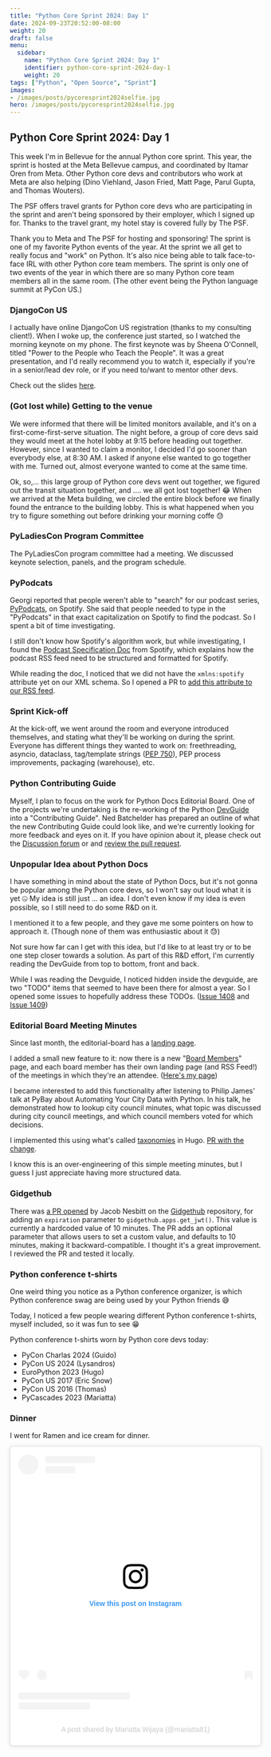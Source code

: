 ```yaml
---
title: "Python Core Sprint 2024: Day 1"
date: 2024-09-23T20:52:00-08:00
weight: 20
draft: false
menu:
  sidebar:
    name: "Python Core Sprint 2024: Day 1"
    identifier: python-core-sprint-2024-day-1
    weight: 20
tags: ["Python", "Open Source", "Sprint"]
images:
- /images/posts/pycoresprint2024selfie.jpg
hero: /images/posts/pycoresprint2024selfie.jpg
---
```


## Python Core Sprint 2024: Day 1

This week I'm in Bellevue for the annual Python core sprint. This year, the sprint is hosted at the Meta
Bellevue campus, and coordinated by Itamar Oren from Meta. Other Python core devs and contributors
who work at Meta are also helping (Dino Viehland,  Jason Fried, Matt Page, Parul Gupta, and Thomas Wouters).

The PSF offers travel grants for Python core devs who are participating in the sprint and aren't being
sponsored by their employer, which I signed up for. Thanks to the travel grant, my hotel stay is covered
fully by The PSF.

Thank you to Meta and The PSF for hosting and sponsoring! The sprint is one of my favorite Python events of the
year. At the sprint we all get to really focus and "work" on Python. It's also nice being able to talk face-to-face
IRL with other Python core team members. The sprint is only one of two events of the year in which there
are so many Python core team members all in the same room. (The other event being the Python language
summit at PyCon US.)

### DjangoCon US

I actually have online DjangoCon US registration (thanks to my consulting client!). When I woke up, the conference
just started, so I watched the morning keynote on my phone. The first keynote was by Sheena O'Connell, titled
"Power to the People who Teach the People". It was a great presentation, and I'd really recommend you to watch
it, especially if you're in a senior/lead dev role, or if you need to/want to mentor other devs.

Check out the slides [here](https://sheenarbw.github.io/pres-power-to-the-educators-djangoconus-2024/).

### (Got lost while) Getting to the venue

We were informed that there will be limited monitors available, and it's on a first-come-first-serve situation.
The night before, a group of core devs said they would meet at the hotel lobby at 9:15 before heading out together.
However, since I wanted to claim a monitor, I decided I'd go sooner than everybody else, at 8:30 AM. I 
asked if anyone else wanted to go together with me.
Turned out, almost everyone wanted to come at the same time.

Ok, so,... this large group of Python core devs went out together, we figured out the transit situation together,
and .... we all got lost together! 😂 When we arrived at the Meta building, we circled the entire block before
we finally found the entrance to the building lobby. This is what happened when you try to figure something out
before drinking your morning coffe 😓

### PyLadiesCon Program Committee

The PyLadiesCon program committee had a meeting. We discussed keynote selection, panels, and 
the program schedule.

### PyPodcats

Georgi reported that people weren't able to "search" for our podcast series, [PyPodcats](https://pypodcats.live),
on Spotify. She said that people needed to type in the "PyPodcats" in that exact capitalization on
Spotify to find the podcast. So I spent a bit of time investigating.

I still don't know how Spotify's algorithm work, but while investigating,
I found the [Podcast Specification Doc](https://providersupport.spotify.com/article/podcast-delivery-specification-1-9?_ga=2.171073635.258127355.1727124434-1695483710.1727124434)
from Spotify, which explains how the podcast RSS feed need to be structured and formatted for Spotify.

While reading the doc, I noticed that we did not have the `xmlns:spotify` attribute yet on our XML schema.
So I opened a PR to [add this attribute to our RSS feed](https://github.com/psf/the-invisibles/pull/44).

### Sprint Kick-off

At the kick-off, we went around the room and everyone introduced themselves, and stating what they'll be
working on during the sprint. Everyone has different things they wanted to work on:
freethreading, asyncio, dataclass, tag/template strings ([PEP 750](https://peps.python.org/pep-0750/)),
PEP process improvements, packaging (warehouse), etc.

### Python Contributing Guide 

Myself, I plan to focus on the work for Python Docs Editorial Board. One of the projects we're undertaking
is the re-working of the Python [DevGuide](https://devguide.python.org) into a "Contributing Guide". Ned Batchelder
has prepared an outline of what the new Contributing Guide could look like, and we're currently looking
for more feedback and eyes on it. If you have opinion about it, please check out the
[Discussion forum](https://discuss.python.org/t/refactoring-the-devguide-into-a-contribution-guide/63409) or
and [review the pull request](https://github.com/python/devguide/pull/1388).

### Unpopular Idea about Python Docs

I have something in mind about the state of Python Docs, but it's not gonna be popular among the Python core devs,
so I won't say out loud what it is yet 🤐 My idea is still just ... an idea. I don't even know if my idea
is even possible, so I still need to do some R&D on it.

I mentioned it to a few people, and they gave me some pointers on how to approach it. (Though none of them was
enthusiastic about it 😓)

Not sure how far can I get with this idea, but I'd like to at least try or to be one step closer towards a solution.
As part of this R&D effort, I'm currently reading the DevGuide from top to bottom, front and back.

While I was reading the Devguide, I noticed hidden inside the devguide, are two "TODO" items that seemed to have been there for almost
a year. So I opened some issues to hopefully address these TODOs. ([Issue 1408](https://github.com/python/devguide/issues/1408)
and [Issue 1409](https://github.com/python/devguide/issues/1409))

### Editorial Board Meeting Minutes

Since last month, the editorial-board has a [landing page](https://python.github.io/editorial-board/).

I added a small new feature to it: now there is a new
"[Board Members](https://python.github.io/editorial-board/members/)" page, and each board member
has their own landing page (and RSS Feed!) of the meetings in which they're an attendee.
([Here's my page](https://python.github.io/editorial-board/members/mariatta/))

I became interested to add this functionality after listening to Philip James' talk at PyBay about Automating
Your City Data with Python. In his talk, he demonstrated how to lookup city council minutes, what topic was discussed
during city council meetings, and which council members voted for which decisions.

I implemented this using what's called [taxonomies](https://gohugo.io/content-management/taxonomies/)
in Hugo. [PR with the change](https://github.com/python/editorial-board/pull/21).

I know this is an over-engineering of this simple meeting minutes, but I guess I just appreciate having
more structured data.

### Gidgethub

There was [a PR opened](https://github.com/gidgethub/gidgethub/pull/215) by Jacob Nesbitt on the
[Gidgethub](https://github.com/gidgethub/gidgethub) repository, for adding an ``expiration`` parameter to
``gidgethub.apps.get_jwt()``. This value is currently a hardcoded value of 10 minutes. The PR adds an optional parameter
that allows users to set a custom value, and defaults to 10 minutes, making it backward-compatible.
I thought it's a great improvement. I reviewed the PR and tested it locally.

### Python conference t-shirts

One weird thing you notice as a Python conference organizer, is which Python conference swag are being
used by your Python friends 😅

Today, I noticed a few people wearing different Python conference t-shirts, myself
included, so it was fun to see 😁

Python conference t-shirts worn by Python core devs today:
- PyCon Charlas 2024 (Guido)
- PyCon US 2024 (Lysandros)
- EuroPython 2023 (Hugo)
- PyCon US 2017 (Eric Snow)
- PyCon US 2016 (Thomas)
- PyCascades 2023 (Mariatta)

### Dinner

I went for Ramen and ice cream for dinner.

<blockquote class="instagram-media" data-instgrm-captioned data-instgrm-permalink="https://www.instagram.com/reel/DASrQl8xDRa/?utm_source=ig_embed&amp;utm_campaign=loading" data-instgrm-version="14" style=" background:#FFF; border:0; border-radius:3px; box-shadow:0 0 1px 0 rgba(0,0,0,0.5),0 1px 10px 0 rgba(0,0,0,0.15); margin: 1px; max-width:540px; min-width:326px; padding:0; width:99.375%; width:-webkit-calc(100% - 2px); width:calc(100% - 2px);"><div style="padding:16px;"> <a href="https://www.instagram.com/reel/DASrQl8xDRa/?utm_source=ig_embed&amp;utm_campaign=loading" style=" background:#FFFFFF; line-height:0; padding:0 0; text-align:center; text-decoration:none; width:100%;" target="_blank"> <div style=" display: flex; flex-direction: row; align-items: center;"> <div style="background-color: #F4F4F4; border-radius: 50%; flex-grow: 0; height: 40px; margin-right: 14px; width: 40px;"></div> <div style="display: flex; flex-direction: column; flex-grow: 1; justify-content: center;"> <div style=" background-color: #F4F4F4; border-radius: 4px; flex-grow: 0; height: 14px; margin-bottom: 6px; width: 100px;"></div> <div style=" background-color: #F4F4F4; border-radius: 4px; flex-grow: 0; height: 14px; width: 60px;"></div></div></div><div style="padding: 19% 0;"></div> <div style="display:block; height:50px; margin:0 auto 12px; width:50px;"><svg width="50px" height="50px" viewBox="0 0 60 60" version="1.1" xmlns="https://www.w3.org/2000/svg" xmlns:xlink="https://www.w3.org/1999/xlink"><g stroke="none" stroke-width="1" fill="none" fill-rule="evenodd"><g transform="translate(-511.000000, -20.000000)" fill="#000000"><g><path d="M556.869,30.41 C554.814,30.41 553.148,32.076 553.148,34.131 C553.148,36.186 554.814,37.852 556.869,37.852 C558.924,37.852 560.59,36.186 560.59,34.131 C560.59,32.076 558.924,30.41 556.869,30.41 M541,60.657 C535.114,60.657 530.342,55.887 530.342,50 C530.342,44.114 535.114,39.342 541,39.342 C546.887,39.342 551.658,44.114 551.658,50 C551.658,55.887 546.887,60.657 541,60.657 M541,33.886 C532.1,33.886 524.886,41.1 524.886,50 C524.886,58.899 532.1,66.113 541,66.113 C549.9,66.113 557.115,58.899 557.115,50 C557.115,41.1 549.9,33.886 541,33.886 M565.378,62.101 C565.244,65.022 564.756,66.606 564.346,67.663 C563.803,69.06 563.154,70.057 562.106,71.106 C561.058,72.155 560.06,72.803 558.662,73.347 C557.607,73.757 556.021,74.244 553.102,74.378 C549.944,74.521 548.997,74.552 541,74.552 C533.003,74.552 532.056,74.521 528.898,74.378 C525.979,74.244 524.393,73.757 523.338,73.347 C521.94,72.803 520.942,72.155 519.894,71.106 C518.846,70.057 518.197,69.06 517.654,67.663 C517.244,66.606 516.755,65.022 516.623,62.101 C516.479,58.943 516.448,57.996 516.448,50 C516.448,42.003 516.479,41.056 516.623,37.899 C516.755,34.978 517.244,33.391 517.654,32.338 C518.197,30.938 518.846,29.942 519.894,28.894 C520.942,27.846 521.94,27.196 523.338,26.654 C524.393,26.244 525.979,25.756 528.898,25.623 C532.057,25.479 533.004,25.448 541,25.448 C548.997,25.448 549.943,25.479 553.102,25.623 C556.021,25.756 557.607,26.244 558.662,26.654 C560.06,27.196 561.058,27.846 562.106,28.894 C563.154,29.942 563.803,30.938 564.346,32.338 C564.756,33.391 565.244,34.978 565.378,37.899 C565.522,41.056 565.552,42.003 565.552,50 C565.552,57.996 565.522,58.943 565.378,62.101 M570.82,37.631 C570.674,34.438 570.167,32.258 569.425,30.349 C568.659,28.377 567.633,26.702 565.965,25.035 C564.297,23.368 562.623,22.342 560.652,21.575 C558.743,20.834 556.562,20.326 553.369,20.18 C550.169,20.033 549.148,20 541,20 C532.853,20 531.831,20.033 528.631,20.18 C525.438,20.326 523.257,20.834 521.349,21.575 C519.376,22.342 517.703,23.368 516.035,25.035 C514.368,26.702 513.342,28.377 512.574,30.349 C511.834,32.258 511.326,34.438 511.181,37.631 C511.035,40.831 511,41.851 511,50 C511,58.147 511.035,59.17 511.181,62.369 C511.326,65.562 511.834,67.743 512.574,69.651 C513.342,71.625 514.368,73.296 516.035,74.965 C517.703,76.634 519.376,77.658 521.349,78.425 C523.257,79.167 525.438,79.673 528.631,79.82 C531.831,79.965 532.853,80.001 541,80.001 C549.148,80.001 550.169,79.965 553.369,79.82 C556.562,79.673 558.743,79.167 560.652,78.425 C562.623,77.658 564.297,76.634 565.965,74.965 C567.633,73.296 568.659,71.625 569.425,69.651 C570.167,67.743 570.674,65.562 570.82,62.369 C570.966,59.17 571,58.147 571,50 C571,41.851 570.966,40.831 570.82,37.631"></path></g></g></g></svg></div><div style="padding-top: 8px;"> <div style=" color:#3897f0; font-family:Arial,sans-serif; font-size:14px; font-style:normal; font-weight:550; line-height:18px;">View this post on Instagram</div></div><div style="padding: 12.5% 0;"></div> <div style="display: flex; flex-direction: row; margin-bottom: 14px; align-items: center;"><div> <div style="background-color: #F4F4F4; border-radius: 50%; height: 12.5px; width: 12.5px; transform: translateX(0px) translateY(7px);"></div> <div style="background-color: #F4F4F4; height: 12.5px; transform: rotate(-45deg) translateX(3px) translateY(1px); width: 12.5px; flex-grow: 0; margin-right: 14px; margin-left: 2px;"></div> <div style="background-color: #F4F4F4; border-radius: 50%; height: 12.5px; width: 12.5px; transform: translateX(9px) translateY(-18px);"></div></div><div style="margin-left: 8px;"> <div style=" background-color: #F4F4F4; border-radius: 50%; flex-grow: 0; height: 20px; width: 20px;"></div> <div style=" width: 0; height: 0; border-top: 2px solid transparent; border-left: 6px solid #f4f4f4; border-bottom: 2px solid transparent; transform: translateX(16px) translateY(-4px) rotate(30deg)"></div></div><div style="margin-left: auto;"> <div style=" width: 0px; border-top: 8px solid #F4F4F4; border-right: 8px solid transparent; transform: translateY(16px);"></div> <div style=" background-color: #F4F4F4; flex-grow: 0; height: 12px; width: 16px; transform: translateY(-4px);"></div> <div style=" width: 0; height: 0; border-top: 8px solid #F4F4F4; border-left: 8px solid transparent; transform: translateY(-4px) translateX(8px);"></div></div></div> <div style="display: flex; flex-direction: column; flex-grow: 1; justify-content: center; margin-bottom: 24px;"> <div style=" background-color: #F4F4F4; border-radius: 4px; flex-grow: 0; height: 14px; margin-bottom: 6px; width: 224px;"></div> <div style=" background-color: #F4F4F4; border-radius: 4px; flex-grow: 0; height: 14px; width: 144px;"></div></div></a><p style=" color:#c9c8cd; font-family:Arial,sans-serif; font-size:14px; line-height:17px; margin-bottom:0; margin-top:8px; overflow:hidden; padding:8px 0 7px; text-align:center; text-overflow:ellipsis; white-space:nowrap;"><a href="https://www.instagram.com/reel/DASrQl8xDRa/?utm_source=ig_embed&amp;utm_campaign=loading" style=" color:#c9c8cd; font-family:Arial,sans-serif; font-size:14px; font-style:normal; font-weight:normal; line-height:17px; text-decoration:none;" target="_blank">A post shared by Mariatta Wijaya (@mariatta81)</a></p></div></blockquote>
<script async src="//www.instagram.com/embed.js"></script>


